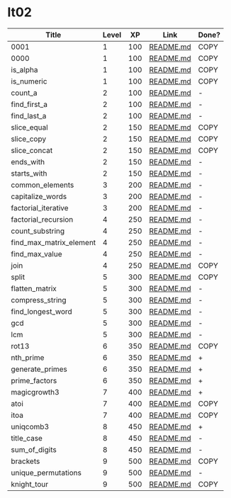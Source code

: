 # lt02

| Title                   | Level | XP  | Link                                      | Done? |
| ----------------------- | ----- | --- | ----------------------------------------- | ----- |
| 0001                    | 1     | 100 | [README.md](./0001.md)                    | COPY  |
| 0000                    | 1     | 100 | [README.md](./0000.md)                    | COPY  |
| is_alpha                | 1     | 100 | [README.md](./is_alpha.md)                | COPY  |
| is_numeric              | 1     | 100 | [README.md](./is_numeric.md)              | COPY  |
| count_a                 | 2     | 100 | [README.md](./count_a.md)                 | -     |
| find_first_a            | 2     | 100 | [README.md](./find_first_a.md)            | -     |
| find_last_a             | 2     | 100 | [README.md](./find_last_a.md)             | -     |
| slice_equal             | 2     | 150 | [README.md](./slice_equal.md)             | COPY  |
| slice_copy              | 2     | 150 | [README.md](./slice_copy.md)              | COPY  |
| slice_concat            | 2     | 150 | [README.md](./slice_concat.md)            | COPY  |
| ends_with               | 2     | 150 | [README.md](./ends_with.md)               | -     |
| starts_with             | 2     | 150 | [README.md](./starts_with.md)             | -     |
| common_elements         | 3     | 200 | [README.md](./common_elements.md)         | -     |
| capitalize_words        | 3     | 200 | [README.md](./capitalize_words.md)        | -     |
| factorial_iterative     | 3     | 200 | [README.md](./factorial_iterative.md)     | -     |
| factorial_recursion     | 4     | 250 | [README.md](./factorial_recursion.md)     | -     | Y |
| count_substring         | 4     | 250 | [README.md](./count_substring.md)         | -     |
| find_max_matrix_element | 4     | 250 | [README.md](./find_max_matrix_element.md) | -     |
| find_max_value          | 4     | 250 | [README.md](./find_max_value.md)          | -     |
| join                    | 4     | 250 | [README.md](./join.md)                    | COPY  |
| split                   | 5     | 300 | [README.md](./split.md)                   | COPY  |
| flatten_matrix          | 5     | 300 | [README.md](./flatten_matrix.md)          | -     |
| compress_string         | 5     | 300 | [README.md](./compress_string.md)         | -     |
| find_longest_word       | 5     | 300 | [README.md](./find_longest_word.md)       | -     |
| gcd                     | 5     | 300 | [README.md](./gcd.md)                     | -     |
| lcm                     | 5     | 300 | [README.md](./lcm.md)                     | -     | B |
| rot13                   | 6     | 350 | [README.md](./rot13.md)                   | COPY  |
| nth_prime               | 6     | 350 | [README.md](./nth_prime.md)               | +     |
| generate_primes         | 6     | 350 | [README.md](./generate_primes.md)         | +     |
| prime_factors           | 6     | 350 | [README.md](./prime_factors.md)           | +     |
| magicgrowth3            | 7     | 400 | [README.md](./magicgrowth3.md)            | +     |
| atoi                    | 7     | 400 | [README.md](./atoi.md)                    | COPY  |
| itoa                    | 7     | 400 | [README.md](./itoa.md)                    | COPY  |
| uniqcomb3               | 8     | 450 | [README.md](./uniqcomb3.md)               | +     |
| title_case              | 8     | 450 | [README.md](./title_case.md)              | -     |
| sum_of_digits           | 8     | 450 | [README.md](./sum_of_digits.md)           | -     |
| brackets                | 9     | 500 | [README.md](./brackets.md)                | COPY  |
| unique_permutations     | 9     | 500 | [README.md](./unique_permutations.md)     | -     |
| knight_tour             | 9     | 500 | [README.md](./knight_tour.md)             | COPY  |
